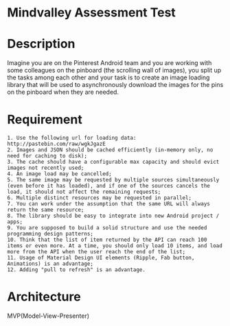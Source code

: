 # Mindvalley Assessment Test

# Description

Imagine you are on the Pinterest Android team and you are working with some colleagues on the pinboard (the scrolling wall of images), you split up the tasks among each other and your task is to create an image loading library that will be used to asynchronously download the images for the pins on the pinboard when they are needed.


# Requirement

    1. Use the following url for loading data: http://pastebin.com/raw/wgkJgazE
    2. Images and JSON should be cached efficiently (in-memory only, no need for caching to disk);
    3. The cache should have a configurable max capacity and should evict images not recently used;
    4. An image load may be cancelled;
    5. The same image may be requested by multiple sources simultaneously (even before it has loaded), and if one of the sources cancels the load, it should not affect the remaining requests;
    6. Multiple distinct resources may be requested in parallel;
    7. You can work under the assumption that the same URL will always return the same resource;
    8. The library should be easy to integrate into new Android project / apps;
    9. You are supposed to build a solid structure and use the needed programming design patterns;
    10. Think that the list of item returned by the API can reach 100 items or even more. At a time, you should only load 10 items, and load more from the API when the user reach the end of the list;
    11. Usage of Material Design UI elements (Ripple, Fab button, Animations) is an advantage;
    12. Adding "pull to refresh" is an advantage.
    
    
# Architecture
MVP(Model-View-Presenter)


